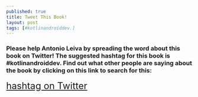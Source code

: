 ```yaml
---
published: true
title: Tweet This Book!
layout: post
tags: [#kotlinandroiddev.]
---
```

<h3><strong>Please help Antonio Leiva by spreading the word about this book on Twitter!
The suggested hashtag for this book is #kotlinandroiddev.
Find out what other people are saying about the book by clicking on this link to search for this:</strong></h3><a href ="https://twitter.com/search?q=#kotlinandroiddev" style="font-size: 25px">hashtag on Twitter</a>